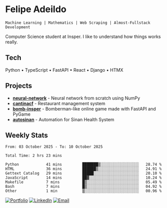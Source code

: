 # Felipe Adeildo

```
Machine Learning | Mathematics | Web Scraping | Almost-Fullstack Development
```

Computer Science student at Insper. I like to understand how things works really.

## Tech
Python • TypeScript • FastAPI • React • Django • HTMX

## Projects
- **[neural-network](https://github.com/felipeadeildo/neural-network)** - Neural network from scratch using NumPy
- **[cantinacf](https://github.com/felipeadeildo/cantinacf)** - Restaurant management system
- **[bomb-insper](https://github.com/insper-dev/bomb)** - Bomberman-like online game made with FastAPI and PyGame 
- **[autosinan](https://github.com/felipeadeildo/autosinan)** - Automation for Sinan Health System

## Weekly Stats
<!--START_SECTION:waka-->

```ansi
From: 03 October 2025 - To: 10 October 2025

Total Time: 2 hrs 23 mins

Python            41 mins         ███████▒░░░░░░░░░░░░░░░░░   28.74 %
HTML              36 mins         ██████▒░░░░░░░░░░░░░░░░░░   24.91 %
Gettext Catalog   29 mins         █████░░░░░░░░░░░░░░░░░░░░   20.10 %
JavaScript        14 mins         ██▓░░░░░░░░░░░░░░░░░░░░░░   10.24 %
Makefile          7 mins          █▒░░░░░░░░░░░░░░░░░░░░░░░   05.49 %
Bash              7 mins          █▒░░░░░░░░░░░░░░░░░░░░░░░   04.92 %
Other             1 min           ▒░░░░░░░░░░░░░░░░░░░░░░░░   00.96 %
```

<!--END_SECTION:waka-->

[![Portfolio](https://img.shields.io/badge/felipeadeildo.com-FF6B6B?style=flat-square&logo=firefox&logoColor=white)](https://felipeadeildo.com)
[![LinkedIn](https://img.shields.io/badge/LinkedIn-0077B5?style=flat-square&logo=linkedin&logoColor=white)](https://linkedin.com/in/felipeadeildo)
[![Email](https://img.shields.io/badge/Email-D14836?style=flat-square&logo=gmail&logoColor=white)](mailto:contato@felipeadeildo.com)
